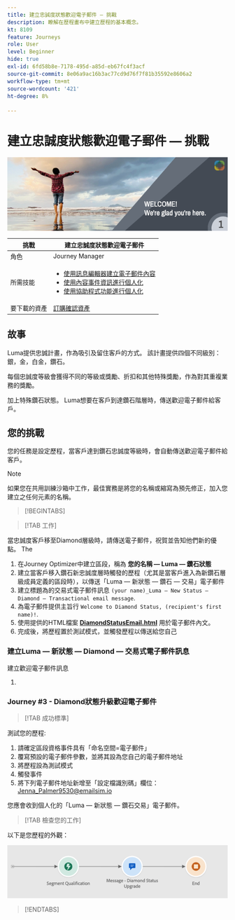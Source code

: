```yaml
---
title: 建立忠誠度狀態歡迎電子郵件 — 挑戰
description: 瞭解在歷程畫布中建立歷程的基本概念。
kt: 8109
feature: Journeys
role: User
level: Beginner
hide: true
exl-id: 6fd58b8e-7178-495d-a85d-eb67fc4f3acf
source-git-commit: 8e06a9ac16b3ac77cd9d76f7f81b35592e8606a2
workflow-type: tm+mt
source-wordcount: '421'
ht-degree: 8%

---
```


# 建立忠誠度狀態歡迎電子郵件 — 挑戰

![AJO忠誠度狀態歡迎電子郵件 — 質詢橫幅](/help/challenges/assets/email-assets/luma-transactional-onboarding-1.png)

| 挑戰 | 建立忠誠度狀態歡迎電子郵件 |
|---|---|
| 角色 | Journey Manager |
| 所需技能 | <ul><li>[使用訊息編輯器建立電子郵件內容](https://experienceleague.adobe.com/docs/journey-optimizer-learn/tutorials/create-messages/create-email-content-with-the-message-editor.html?lang=en)</li> <li>[使用內容事件資訊進行個人化](https://experienceleague.adobe.com/docs/journey-optimizer-learn/tutorials/personalize-content/use-contextual-event-information-for-personalization.html?lang=en)</li><li>[使用協助程式功能進行個人化](https://experienceleague.adobe.com/docs/journey-optimizer-learn/tutorials/personalize-content/use-helper-functions-for-personalization.html?lang=en)</li></ul> |
| 要下載的資產 | [訂購確認資產](/help/challenges/assets/email-assets/order-confirmation-assets.zip) |

## 故事

Luma提供忠誠計畫，作為吸引及留住客戶的方式。 該計畫提供四個不同級別：銀，金，白金，鑽石。

每個忠誠度等級會獲得不同的等級或獎勵、折扣和其他特殊獎勵，作為對其重複業務的獎勵。

加上特殊鑽石狀態。 Luma想要在客戶到達鑽石階層時，傳送歡迎電子郵件給客戶。

## 您的挑戰

您的任務是設定歷程，當客戶達到鑽石忠誠度等級時，會自動傳送歡迎電子郵件給客戶。

>[!NOTE]
> 如果您在共用訓練沙箱中工作，最佳實務是將您的名稱或縮寫為預先修正，加入您建立之任何元素的名稱。

>[!BEGINTABS]

>[!TAB 工作]

當忠誠度客戶移至Diamond層級時，請傳送電子郵件，祝賀並告知他們新的優點。 The

1. 在Journey Optimizer中建立區段，稱為 **您的名稱 — Luma — 鑽石狀態**
2. 建立當客戶移入鑽石新忠誠度層時觸發的歷程（尤其是當客戶進入為新鑽石層級成員定義的區段時），以傳送「Luma — 新狀態 — 鑽石 — 交易」電子郵件
1. 建立標題為的交易式電子郵件訊息 `(your name)_Luma – New Status – Diamond – Transactional email message`.
2. 為電子郵件提供主旨行 `Welcome to Diamond Status, (recipient's first name)!`.
3. 使用提供的HTML檔案 **[DiamondStatusEmail.html](/help/challenges/assets/email-assets/DiamondStatusEmail.html)** 用於電子郵件內文。
3. 完成後，將歷程置於測試模式，並觸發歷程以傳送給您自己  


### 建立Luma — 新狀態 — Diamond — 交易式電子郵件訊息

建立歡迎電子郵件訊息

1. 

### **Journey #3 - Diamond狀態升級歡迎電子郵件**


>[!TAB 成功標準]

測試您的歷程:

1. 請確定區段資格事件具有「命名空間=電子郵件」
2. 覆寫預設的電子郵件參數，並將其設為您自己的電子郵件地址
3. 將歷程設為測試模式
4. 觸發事件
5. 將下列電子郵件地址新增至「設定檔識別碼」欄位：Jenna_Palmer9530@emailsim.io

您應會收到個人化的「Luma — 新狀態 — 鑽石交易」電子郵件。

>[!TAB 檢查您的工作]

以下是您歷程的外觀：

![Diamond-status-upgrade-journey](/help/challenges/assets/journey-luma-diamond-status-upgrade.png)

>[!ENDTABS]
